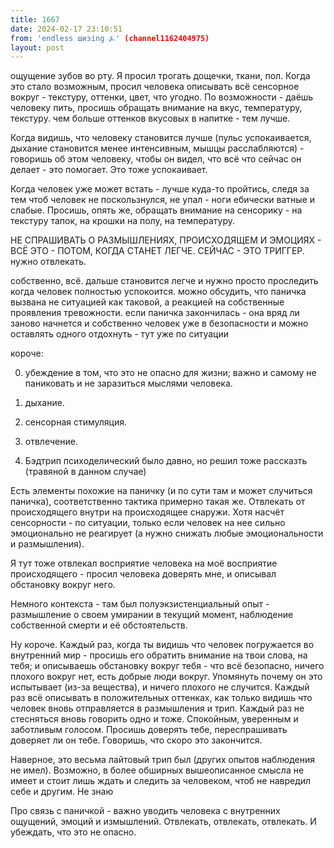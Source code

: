 ```yaml
---
title: 1667
date: 2024-02-17 23:10:51
from: 'endless шизing ⍼' (channel1162404975)
layout: post
---
```


ощущение зубов во рту.
Я просил трогать дощечки, ткани, пол. Когда это стало возможным, просил человека описывать всё сенсорное вокруг - текстуру, оттенки, цвет, что угодно. 
По возможности - даёшь человеку пить, просишь обращать внимание на вкус, температуру, текстуру. чем больше оттенков вкусовых в напитке - тем лучше.

Когда видишь, что человеку становится лучше (пульс успокаивается, дыхание становится менее интенсивным, мышцы расслабляются) - говоришь об этом человеку, чтобы он видел, что всё что сейчас он делает - это помогает. Это тоже успокаивает.

Когда человек уже может встать - лучше куда-то пройтись, следя за тем чтоб человек не поскользнулся, не упал - ноги ебически ватные и слабые. Просишь, опять же, обращать внимание на сенсорику - на текстуру тапок, на крошки на полу, на температуру.

НЕ СПРАШИВАТЬ О РАЗМЫШЛЕНИЯХ, ПРОИСХОДЯЩЕМ И ЭМОЦИЯХ - ВСЁ ЭТО - ПОТОМ, КОГДА СТАНЕТ ЛЕГЧЕ. СЕЙЧАС - ЭТО ТРИГГЕР. нужно отвлекать.

собственно, всё. дальше становится легче и нужно просто проследить когда человек полностью успокоится. можно обсудить, что паничка вызвана не ситуацией как таковой, а реакцией на собственные проявления тревожности.
если паничка закончилась - она вряд ли заново начнется и собственно человек уже в безопасности и можно оставлять одного отдохнуть - тут уже по ситуации

короче:

0. убеждение в том, что это не опасно для жизни; важно и самому не паниковать и не заразиться мыслями человека.
1. дыхание.
2. сенсорная стимуляция.
3. отвлечение.


3. Бэдтрип психоделический
было давно, но решил тоже рассказть
(травяной в данном случае)

Есть элементы похожие на паничку (и по сути там и может случиться паничка), соответственно тактика примерно такая же. Отвлекать от происходящего внутри на происходящее снаружи.
Хотя насчёт сенсорности - по ситуации, только если человек на нее сильно эмоционально не реагирует (а нужно снижать любые эмоциональности и размышления).

Я тут тоже отвлекал восприятие человека на моё восприятие происходящего - просил человека доверять мне, и описывал обстановку вокруг него.

Немного контекста - там был полуэкзистенциальный опыт - размышление о своем умирании в текущий момент, наблюдение собственной смерти и её обстоятельств.

Ну короче. Каждый раз, когда ты видишь что человек погружается во внутренний мир - просишь его обратить внимание на твои слова, на тебя; и описываешь обстановку вокруг тебя - что всё безопасно, ничего плохого вокруг нет, есть добрые люди вокруг. Упомянуть почему он это испытывает (из-за вещества), и ничего плохого не случится. Каждый раз всё описывать в положительных оттенках, как только видишь что человек вновь отправляется в размышления и трип. Каждый раз не стесняться вновь говорить одно и тоже. Спокойным, уверенным и заботливым голосом. Просишь доверять тебе, переспрашивать доверяет ли он тебе.
Говоришь, что скоро это закончится.

Наверное, это весьма лайтовый трип был (других опытов наблюдения не имел). Возможно, в более обширных вышеописанное смысла не имеет и стоит лишь ждать и следить за человеком, чтоб не навредил себе и другим. Не знаю

Про связь с паничкой - важно уводить человека с внутренних ощущений, эмоций и измышлений. Отвлекать, отвлекать, отвлекать. И убеждать, что это не опасно.
